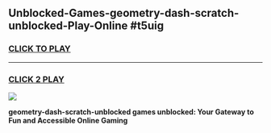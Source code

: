 
## Unblocked-Games-geometry-dash-scratch-unblocked-Play-Online #t5uig
<h3>
<a href="https://news.freeplayer.one?title=geometry-dash-scratch-unblocked&ref=3">CLICK TO PLAY</a></h3>
<hr>

<h3>
<a href="https://news.freeplayer.one?title=geometry-dash-scratch-unblocked&ref=3">CLICK 2 PLAY</a>
  
</h3>

<a href="https://news.freeplayer.one?title=geometry-dash-scratch-unblocked&ref=3"><img src="https://clearcache.store/games.png"></a>


**geometry-dash-scratch-unblocked games unblocked: Your Gateway to Fun and Accessible Online Gaming**
